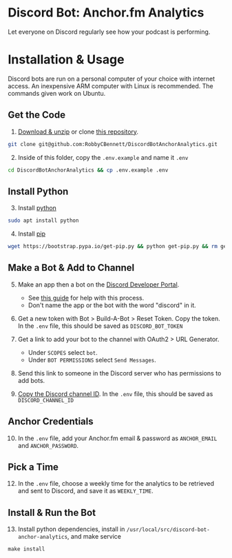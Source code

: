 # Discord Bot: Anchor.fm Analytics

Let everyone on Discord regularly see how your podcast is performing.

# Installation & Usage

Discord bots are run on a personal computer of your choice with internet access. An inexpensive ARM computer with Linux is recommended. The commands given work on Ubuntu.

## Get the Code

1. [Download & unzip](https://github.com/RobbyCBennett/DiscordBotAnchorAnalytics/archive/refs/heads/master.zip) or clone [this repository](https://github.com/RobbyCBennett/DiscordBotAnchorAnalytics).
```bash
git clone git@github.com:RobbyCBennett/DiscordBotAnchorAnalytics.git
```

2. Inside of this folder, copy the `.env.example` and name it `.env`
```bash
cd DiscordBotAnchorAnalytics && cp .env.example .env
```

## Install Python

3. Install [python](https://www.python.org/downloads/)

```bash
sudo apt install python
```

4. Install [pip](https://pip.pypa.io/en/stable/installation/)

```bash
wget https://bootstrap.pypa.io/get-pip.py && python get-pip.py && rm get-pip.py
```

## Make a Bot & Add to Channel

5. Make an app then a bot on the [Discord Developer Portal](https://discord.com/developers/applications).
   * See [this guide](https://discord.com/developers/docs/getting-started) for help with this process.
   * Don't name the app or the bot with the word "discord" in it.

6. Get a new token with Bot > Build-A-Bot > Reset Token. Copy the token. In the `.env` file, this should be saved as `DISCORD_BOT_TOKEN`

7. Get a link to add your bot to the channel with OAuth2 > URL Generator.
   * Under `SCOPES` select `bot`.
   * Under `BOT PERMISSIONS` select `Send Messages`.

8. Send this link to someone in the Discord server who has permissions to add bots.

9. [Copy the Discord channel ID](https://support.discord.com/hc/en-us/articles/206346498-Where-can-I-find-my-User-Server-Message-ID-). In the `.env` file, this should be saved as `DISCORD_CHANNEL_ID`

## Anchor Credentials

10. In the `.env` file, add your Anchor.fm email & password as `ANCHOR_EMAIL` and `ANCHOR_PASSWORD`.

## Pick a Time

12. In the `.env` file, choose a weekly time for the analytics to be retrieved and sent to Discord, and save it as `WEEKLY_TIME`.

## Install & Run the Bot

13. Install python dependencies, install in `/usr/local/src/discord-bot-anchor-analytics`, and make service

```
make install
```
